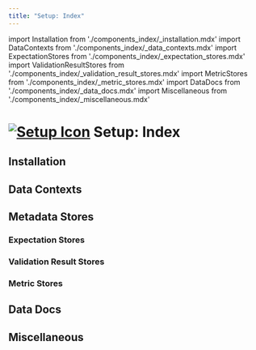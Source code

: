 ```yaml
---
title: "Setup: Index"
---
```



import Installation from './components_index/_installation.mdx'
import DataContexts from './components_index/_data_contexts.mdx'
import ExpectationStores from './components_index/_expectation_stores.mdx'
import ValidationResultStores from './components_index/_validation_result_stores.mdx'
import MetricStores from './components_index/_metric_stores.mdx'
import DataDocs from './components_index/_data_docs.mdx'
import Miscellaneous from './components_index/_miscellaneous.mdx'

# [![Setup Icon](../../images/universal_map/Gear-active.png)](./setup_overview.md) Setup: Index

## Installation
<Installation />

## Data Contexts
<DataContexts />

## Metadata Stores

### Expectation Stores
<ExpectationStores />

### Validation Result Stores
<ValidationResultStores />

### Metric Stores
<MetricStores />

## Data Docs
<DataDocs />

## Miscellaneous
<Miscellaneous />

